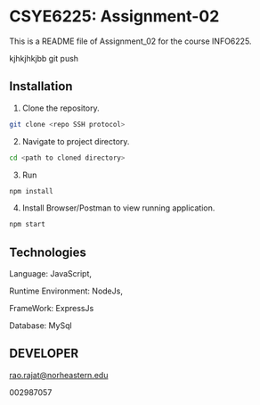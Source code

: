 # CSYE6225: Assignment-02

This is a README file of Assignment_02 for the course INFO6225.

kjhkjhkjbb git push

## Installation

1. Clone the repository.
```bash
git clone <repo SSH protocol>
```

2. Navigate to project directory.
```bash
cd <path to cloned directory>
```

3. Run 
```bash
npm install
```

4. Install Browser/Postman to view running application.
```bash
npm start
```

## Technologies

Language: JavaScript,

Runtime Environment: NodeJs, 
 
FrameWork: ExpressJs

Database: MySql
## DEVELOPER

rao.rajat@norheastern.edu

002987057
